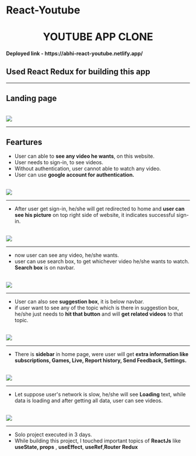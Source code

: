 # React-Youtube


<h1 align="center">YOUTUBE APP CLONE</h1>

<h4>Deployed link - https://abhi-react-youtube.netlify.app/</h4>


## Used React Redux for building this app
<hr/>

## Landing page

<br/>


<img src="https://user-images.githubusercontent.com/93373644/166508933-bf41ab3d-0e78-415f-a2ce-917d1e8f3aa2.png"/>
<hr/>

## Feartures
- User can able to **see any video he wants**, on this website.
- User needs to sign-in, to see videos.
- Without authentication, user cannot able to watch any video.
- User can use **google account for authentication.**

<br/>
<img src="https://user-images.githubusercontent.com/93373644/166510129-e676795b-698a-4b35-8ac0-cad5f0e40e0e.png"/>
<br/>
<hr/>

- After user get sign-in, he/she will get redirected to home and **user can see his picture** on top right side of website, it indicates successful sign-in.


<br/>
<img src="https://user-images.githubusercontent.com/93373644/166512361-f7bf49ad-34e5-40a8-993c-2d106da18072.jpg"/>
<br/>
<hr/>

- now user can see any video, he/she wants.
- user can use search box, to get whichever video he/she wants to watch. **Search box**  is on navbar. 

<br/>
<img src="https://user-images.githubusercontent.com/93373644/166515242-be0cac3e-15ad-405d-ae70-3e8bd8d2fdf6.png"/>
<br/>
<hr/>

- User can also see **suggestion box**, it is below navbar.
- if user want to see any of the topic which is there in suggestion box, he/she just needs to **hit that button** and will **get related videos** to that topic.

<br/>
<img src="https://user-images.githubusercontent.com/93373644/166614202-bde8c251-5bad-4f3f-ab7e-7bac8acbf268.jpg"/>
<br/>
<hr/>

- There is **sidebar** in home page, were user will get **extra information like subscriptions, Games, Live, Report history, Send Feedback, Settings.**

<br/>
<img src="https://user-images.githubusercontent.com/93373644/166615860-6a80e5ab-6d38-450d-a9f2-718855b427aa.jpg"/>
<br/>
<hr/>

- Let suppose user's network is slow, he/she will see **Loading** text, while data is loading and after getting all data, user can see videos.

<br/>
<img src="https://user-images.githubusercontent.com/93373644/166616305-811b0876-4939-4d16-b07b-b5487da32c88.png"/>
<br/>
<hr/>

- Solo project executed in 3 days.
- While building this project, I touched important topics of **ReactJs** like **useState, props** , **useEffect**, **useRef**,**Router** **Redux**  

